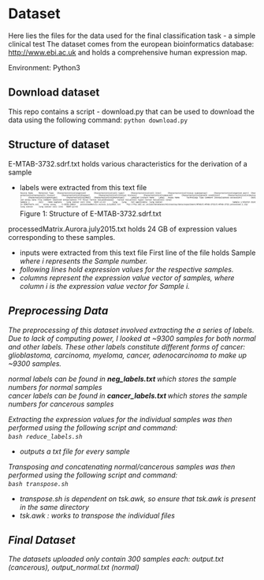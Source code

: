 # Dataset 

Here lies the files for the data used for the final classification task - a simple clinical test 
The dataset comes from the european bioinformatics database: http://www.ebi.ac.uk 
and holds a comprehensive human expression map. 

Environment: Python3

## Download dataset 
This repo contains a script - download.py that can be used to download the data using the following command: 
` python download.py `

## Structure of dataset 
E-MTAB-3732.sdrf.txt holds various characteristics for the derivation of a sample 
- labels were extracted from this text file
![](images/structure.png)
Figure 1: Structure of E-MTAB-3732.sdrf.txt 

processedMatrix.Aurora.july2015.txt holds 24 GB of expression values corresponding to these samples. 
- inputs were extracted from this text file
First line of the file holds Sample<i> where i represents the Sample number. 
- following lines hold expression values for the respective samples. 
- columns represent the expression value vector of samples, where column i is the expression value vector for Sample i.

## Preprocessing Data
The preprocessing of this dataset involved extracting the a series of labels. 
Due to lack of computing power, I looked at ~9300 samples for both normal and other labels. 
These other labels constitute different forms of cancer: glioblastoma, carcinoma, myeloma, cancer, adenocarcinoma to make up ~9300 samples. <br>

normal labels can be found in <b> neg_labels.txt </b> which stores the sample numbers for normal samples <br>
cancer labels can be found in <b> cancer_labels.txt </b> which stores the sample numbers for cancerous samples <br>

Extracting the expression values for the individual samples was then performed using the following script and command: <br>
`bash reduce_labels.sh` <br>
- outputs a txt file for every sample <br>

Transposing and concatenating normal/cancerous samples was then performed using the following script and command:  <br>
`bash transpose.sh ` 
- transpose.sh is dependent on tsk.awk, so ensure that tsk.awk is present in the same directory <br>
- tsk.awk : works to transpose the individual files <br> 

## Final Dataset 
The datasets uploaded only contain 300 samples each: output.txt (cancerous), output_normal.txt (normal)


